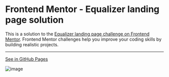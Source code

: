 # Frontend Mentor - Equalizer landing page solution

This is a solution to the [Equalizer landing page challenge on Frontend Mentor](https://www.frontendmentor.io/challenges/equalizer-landing-page-7VJ4gp3DE). Frontend Mentor challenges help you improve your coding skills by building realistic projects.

--- 

[See in GitHub Pages](https://otf31.github.io/equalizer-landing-page/)

![image](https://github.com/OTF31/equalizer-landing-page/assets/75378049/8190b453-17aa-4f8b-b928-dd84402ab2cf)
